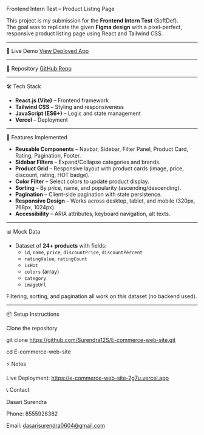 Frontend Intern Test – Product Listing Page

This project is my submission for the **Frontend Intern Test** (SoftDef).  
The goal was to replicate the given **Figma design** with a pixel-perfect, responsive product listing page using React and Tailwind CSS.

---

🚀 Live Demo
[View Deployed App](https://your-vercel-link.vercel.app)

---

📂 Repository
[GitHub Repo](https://github.com/Surendra12S/E-commerce-web-site)

---

🛠 Tech Stack
- **React.js (Vite)** – Frontend framework  
- **Tailwind CSS** – Styling and responsiveness  
- **JavaScript (ES6+)** – Logic and state management  
- **Vercel** – Deployment  

---

📌 Features Implemented
- **Reusable Components** – Navbar, Sidebar, Filter Panel, Product Card, Rating, Pagination, Footer.  
- **Sidebar Filters** – Expand/Collapse categories and brands.  
- **Product Grid** – Responsive layout with product cards (image, price, discount, rating, HOT badge).  
- **Color Filter** – Select colors to update product display.  
- **Sorting** – By price, name, and popularity (ascending/descending).  
- **Pagination** – Client-side pagination with state persistence.  
- **Responsive Design** – Works across desktop, tablet, and mobile (320px, 768px, 1024px).  
- **Accessibility** – ARIA attributes, keyboard navigation, alt texts.  

---

📊 Mock Data
- Dataset of **24+ products** with fields:
  - `id`, `name`, `price`, `discountPrice`, `discountPercent`
  - `ratingValue`, `ratingCount`
  - `isHot`
  - `colors` (array)
  - `category`
  - `imageUrl`

Filtering, sorting, and pagination all work on this dataset (no backend used).

---

📦 Setup Instructions

Clone the repository

git clone https://github.com/Surendra12S/E-commerce-web-site.git

cd E-commerce-web-site




⚡ Notes

Live Deployment: https://e-commerce-web-site-2g7u.vercel.app


📞 Contact

Dasari Surendra

Phone: 8555928382

Email: dasarisurendra0604@gmail.com
